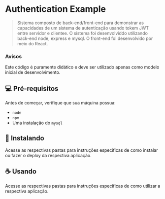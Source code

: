 # Authentication Example

> Sistema composto de back-end/front-end para demonstrar as capacidades de um sistema de autenticação usando tokem JWT entre servidor e clientee. O sistema foi desenvolviddo utilizando back-end node, express e mysql. O front-end foi desenvolvido por meio do React. 

### Avisos

Este código é puramente didático e deve ser utilizado apenas como modelo inicial de desenvolvimento.

## 💻 Pré-requisitos

Antes de começar, verifique que sua máquina possua:

- `node`
- `npm`
- Uma instalação do `mysql`

## 🚀 Instalando

Acesse as respectivas pastas para instruções específicas de como instalar ou fazer o deploy da respectiva aplicação.

## ☕ Usando

Acesse as respectivas pastas para instruções específicas de como utilizar a respectiva aplicação.